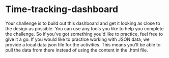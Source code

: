# Time-tracking-dashboard
Your challenge is to build out this dashboard and get it looking as close to the design as possible.  You can use any tools you like to help you complete the challenge. So if you've got something you'd like to practice, feel free to give it a go.  If you would like to practice working with JSON data, we provide a local data.json file for the activities. This means you'll be able to pull the data from there instead of using the content in the .html file.
